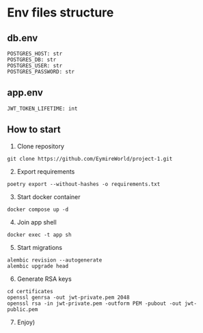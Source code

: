 # Env files structure
## db.env
```
POSTGRES_HOST: str
POSTGRES_DB: str
POSTGRES_USER: str
POSTGRES_PASSWORD: str
```
## app.env
```
JWT_TOKEN_LIFETIME: int
```
## How to start
1. Clone repository
```shell
git clone https://github.com/EymireWorld/project-1.git
```
2. Export requirements
```shell
poetry export --without-hashes -o requirements.txt
```
3. Start docker container
```shell
docker compose up -d
```
4. Join app shell
```shell
docker exec -t app sh
```
5. Start migrations
```shell
alembic revision --autogenerate
alembic upgrade head
```
6. Generate RSA keys
```shell
cd certificates
openssl genrsa -out jwt-private.pem 2048
openssl rsa -in jwt-private.pem -outform PEM -pubout -out jwt-public.pem
```
7. Enjoy)
